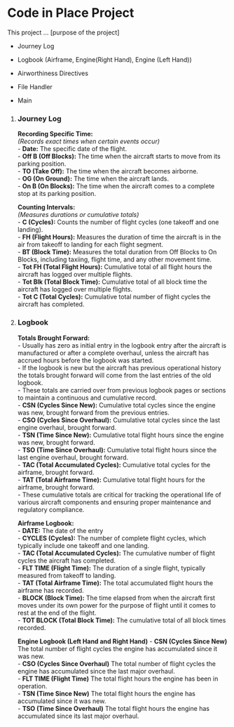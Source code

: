# Code in Place Project

This project ... [purpose of the project]

- Journey Log
- Logbook (Airframe, Engine(Right Hand), Engine (Left Hand))
- Airworthiness Directives

- File Handler
- Main

1. ### **Journey Log**<br>
    __Recording Specific Time:__<br>
    *(Records exact times when certain events occur)*<br>
        - __Date:__ The specific date of the flight.<br>
        - __Off B (Off Blocks):__ The time when the aircraft starts to move from its parking position.<br>
        - __TO (Take Off):__ The time when the aircraft becomes airborne.<br>
        - __OG (On Ground):__ The time when the aircraft lands.<br>
        - __On B (On Blocks):__ The time when the aircraft comes to a complete stop at its parking position.<br>
    
    __Counting Intervals:__<br>
    *(Measures durations or cumulative totals)*<br>
        - __C (Cycles):__ Counts the number of flight cycles (one takeoff and one landing).<br>
        - __FH (Flight Hours):__ Measures the duration of time the aircraft is in the air from takeoff to landing for each flight segment.<br>
        - __BT (Block Time):__ Measures the total duration from Off Blocks to On Blocks, including taxiing, flight time, and any other movement time.<br>
        - __Tot FH (Total Flight Hours):__ Cumulative total of all flight hours the aircraft has logged over multiple flights.<br>
        - __Tot Blk (Total Block Time):__ Cumulative total of all block time the aircraft has logged over multiple flights.<br>
        - __Tot C (Total Cycles):__ Cumulative total number of flight cycles the aircraft has completed.<br>

2. ### **Logbook**<br>
    __Totals Brought Forward:__<br>
        - Usually has zero as initial entry in the logbook entry after the aircraft is manufactured or after a complete overhaul, unless the aircraft has accrued hours before the logbook was started.<br>
        - If the logbook is new but the aircraft has previous operational history the totals brought forward will come from the last entries of the old logbook.<br>
        - These totals are carried over from previous logbook pages or sections to maintain a continuous and cumulative record.<br>
            - __CSN (Cycles Since New):__ Cumulative total cycles since the engine was new, brought forward from the previous entries.<br>
            - __CSO (Cycles Since Overhaul):__ Cumulative total cycles since the last engine overhaul, brought forward.<br>
            - __TSN (Time Since New):__ Cumulative total flight hours since the engine was new, brought forward.<br>
            - __TSO (Time Since Overhaul):__ Cumulative total flight hours since the last engine overhaul, brought forward.<br>
            - __TAC (Total Accumulated Cycles):__ Cumulative total cycles for the airframe, brought forward.<br>
            - __TAT (Total Airframe Time):__ Cumulative total flight hours for the airframe, brought forward.<br>
        -   These cumulative totals are critical for tracking the operational life of various aircraft components and ensuring proper maintenance and regulatory compliance.<br>
        
    __Airframe Logbook:__<br>
        - __DATE:__ The date of the entry<br>
        - __CYCLES (Cycles):__ The number of complete flight cycles, which typically include one takeoff and one landing.<br>
        - __TAC (Total Accumulated Cycles):__ The cumulative number of flight cycles the aircraft has completed.<br>
        - __FLT TIME (Flight Time):__ The duration of a single flight, typically measured from takeoff to landing.<br>
        - __TAT (Total Airframe Time):__ The total accumulated flight hours the airframe has recorded.<br>
        - __BLOCK (Block Time):__ The time elapsed from when the aircraft first moves under its own power for the purpose of flight until it comes to rest at the end of the flight.<br>
        - __TOT BLOCK (Total Block Time):__ The cumulative total of all block times recorded.<br>

    __Engine Logbook (Left Hand and Right Hand)__
        - __CSN (Cycles Since New)__ The total number of flight cycles the engine has accumulated since it was new.<br>
        - __CSO (Cycles Since Overhaul)__ The total number of flight cycles the engine has accumulated since the last major overhaul.<br>
        - __FLT TIME (Flight Time)__ The total flight hours the engine has been in operation.<br>
        - __TSN (Time Since New)__ The total flight hours the engine has accumulated since it was new.<br>
        - __TSO (Time Since Overhaul)__ The total flight hours the engine has accumulated since its last major overhaul.<br>
